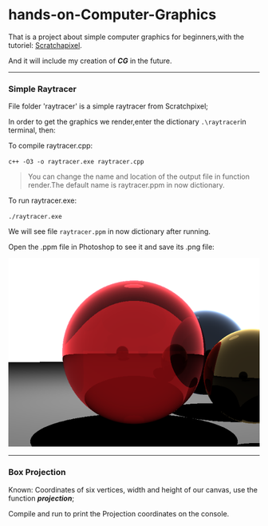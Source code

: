 # hands-on-Computer-Graphics

That is a project about simple computer graphics for beginners,with the tutoriel: [Scratchapixel](https://www.scratchapixel.com/index.html "Scratchapixel").

And it will include my creation of **_CG_** in the future.

---

### Simple Raytracer

File folder 'raytracer' is a simple raytracer from Scratchpixel;

In order to get the graphics we render,enter the dictionary `.\raytracer`in terminal, then:

To compile raytracer.cpp:

`c++ -O3 -o raytracer.exe raytracer.cpp`

> You can change the name and location of the output file in function render.The default name is raytracer.ppm in now dictionary.

To run raytracer.exe:

`./raytracer.exe`

We will see file `raytracer.ppm` in now dictionary after running.

Open the .ppm file in Photoshop to see it and save its .png file:

![raytracer](./raytracer/raytracer.png)

---

### Box Projection

Known: Coordinates of six vertices, width and height of our canvas, use the function **_projection_**;

Compile and run to print the Projection coordinates on the console.
